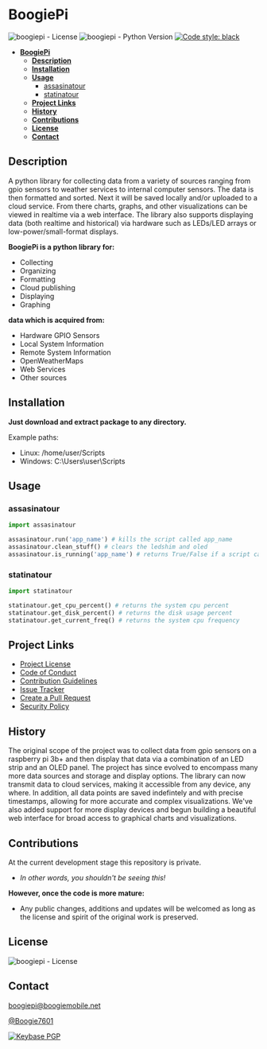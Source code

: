 # **BoogiePi**

![boogiepi - License](https://img.shields.io/pypi/l/boogiepi)
![boogiepi - Python Version](https://img.shields.io/pypi/pyversions/lib3to6?logo=python&logoColor=yellow)
[![Code style: black](https://img.shields.io/badge/code%20style-black-000000.svg)](https://github.com/psf/black)

- [**BoogiePi**](#boogiepi)
  - [**Description**](#description)
  - [**Installation**](#installation)
  - [**Usage**](#usage)
    - [assasinatour](#assasinatour)
    - [statinatour](#statinatour)
  - [**Project Links**](#project-links)
  - [**History**](#history)
  - [**Contributions**](#contributions)
  - [**License**](#license)
  - [**Contact**](#contact)

## **Description**

A python library for collecting data from a variety of sources ranging from gpio sensors to weather services to internal computer sensors. The data is then formatted and sorted. Next it will be saved locally and/or uploaded to a cloud service. From there charts, graphs, and other visualizations can be viewed in realtime via a web interface. The library also supports displaying data (both realtime and historical) via hardware such as LEDs/LED arrays or low-power/small-format displays.  

**BoogiePi is a python library for:**

- Collecting
- Organizing
- Formatting
- Cloud publishing
- Displaying
- Graphing

**data which is acquired from:**

- Hardware GPIO Sensors
- Local System Information
- Remote System Information
- OpenWeatherMaps
- Web Services
- Other sources

## **Installation**

**Just download and extract package to any directory.**  

Example paths:

- Linux: /home/user/Scripts
- Windows: C:\Users\user\Scripts

## **Usage**

### assasinatour

```python
import assasinatour

assasinatour.run('app_name') # kills the script called app_name
assasinatour.clean_stuff() # clears the ledshim and oled
assasinatour.is_running('app_name') # returns True/False if a script called app_name is running
```

### statinatour

```python
import statinatour

statinatour.get_cpu_percent() # returns the system cpu percent
statinatour.get_disk_percent() # returns the disk usage percent
statinatour.get_current_freq() # returns the system cpu frequency
```

## **Project Links**

- [Project License][license]
- [Code of Conduct][code of conduct]
- [Contribution Guidelines][contribute]
- [Issue Tracker][issues]
- [Create a Pull Request][pr]
- [Security Policy][security]

[license]: https://github.com/BoogieMobile/boogiepi/blob/master/LICENSE
[code of conduct]: https://github.com/BoogieMobile/boogiepi/blob/master/CODE_OF_CONDUCT.md
[security]: https://github.com/BoogieMobile/boogiepi/blob/master/SECURITY.md
[contribute]: https://github.com/BoogieMobile/boogiepi/blob/master/CONTRIBUTING.md
[issues]: https://github.com/BoogieMobile/boogiepi/issues
[pr]: https://github.com/BoogieMobile/boogiepi/pull/new/master
[testing]: https://realpython.com/python-testing/
[documentation]: https://devguide.python.org/documenting/
[style]: https://github.com/psf/black
[commit]: http://tbaggery.com/2008/04/19/a-note-about-git-commit-messages.html

## **History**

The original scope of the project was to collect data from gpio sensors on a raspberry pi 3b+ and then display that data via a combination of an LED strip and an OLED panel. The project has since evolved to encompass many more data sources and storage and display options. The library can now transmit data to cloud services, making it accessible from any device, any where. In addition, all data points are saved indefintely and with precise timestamps, allowing for more accurate and complex visualizations. We've also added support for more display devices and begun building a beautiful web interface for broad access to graphical charts and visualizations.

## **Contributions**

At the current development stage this repository is private.  

- *In other words, you shouldn't be seeing this!*  

**However, once the code is more mature:**  

- Any public changes, additions and updates will be welcomed as long as the license and spirit of the original work is preserved.

## **License**

![boogiepi - License](https://img.shields.io/pypi/l/boogiepi)

## **Contact**

<boogiepi@boogiemobile.net>

[@Boogie7601](https://twitter.com/Boogie7601?ref_src=twsrc%5Etfw)

[![Keybase PGP](https://img.shields.io/keybase/pgp/boogiemobile)](https://keybase.io/encrypt#boogiemobile)

<!--

            Saved snippets:

![alt text](https://platform.twitter.com/widgets/follow_button.d9084ca5af1ffbe01c8d444cfadfa6fe.en.html#dnt=false&id=twitter-widget-0&lang=en&screen_name=Boogie7601&show_count=false&show_screen_name=true&size=m&time=1568084576231)

<a href="https://twitter.com/Boogie7601?ref_src=twsrc%5Etfw" class="twitter-follow-button" data-show-count="false">Follow @Boogie7601</a><script async src="https://platform.twitter.com/widgets.js" charset="utf-8"></script>

:partly_sunny::house_with_garden::battery::seedling::ghost::earth_americas:  
:arrow_down:  
:mag_right::arrow_right::ledger::arrow_right::books:  
:arrow_down:  
:chart_with_upwards_trend::arrow_right::satellite::iphone::computer::octocat::arrow_right::thumbsup::smile:

-->
